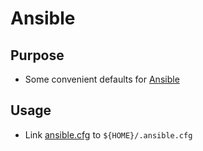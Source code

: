 # Ansible

## Purpose

- Some convenient defaults for [Ansible](https://github.com/ansible/ansible)

## Usage

- Link [ansible.cfg](./ansible.cfg) to `${HOME}/.ansible.cfg`
